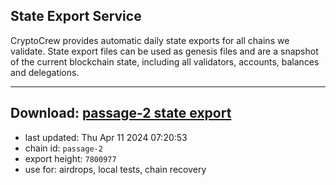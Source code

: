## State Export Service
CryptoCrew provides automatic daily state exports for all chains we validate. State export files can be used as genesis files and are a snapshot of the current blockchain state, including all validators, accounts, balances and delegations.

---
**Download: [passage-2 state export](https://dl-eu2.ccvalidators.com/SERVICE/passage/passage-2_export_7800977.json)**
---

- last updated: Thu Apr 11 2024 07:20:53
- chain id: `passage-2`
- export height: `7800977`
- use for: airdrops, local tests, chain recovery
